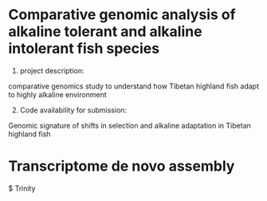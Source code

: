 # Comparative genomic analysis of alkaline tolerant and alkaline intolerant fish species 

1. project description:

comparative genomics study to understand how Tibetan highland fish adapt to highly alkaline environment

2. Code availability for submission:

Genomic signature of shifts in selection and alkaline adaptation in Tibetan highland fish

# Transcriptome de novo assembly
$ Trinity
